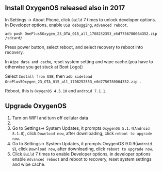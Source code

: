 ## Install OxygenOS released also in 2017

In Settings -> About Phone, click `Build` 7 times to unlock developer options. In Developer options, enable `USB debugging`, `Advanced reboot`.


```
adb push OnePlus5Oxygen_23_OTA_015_all_1708252353_e6d7756780064352.zip /sdcard/
```

Press power button, select reboot, and select recovery to reboot into recovery.

In `Wipe data and cache`, reset system setting and wipe cache.(you have to otherwise you get stuck at Boot Logo))

Select `Install from USB`, then `adb sideload OnePlus5Oxygen_23_OTA_015_all_1708252353_e6d7756780064352.zip `.

Reboot, this is `OxygenOS 4.5.10` and `android 7.1.1`.

## Upgrade OxygenOS

1. Turn on WIFI and turn off cellular data
2. 
3. Go to Settings-> System Updates, it prompts `OxygenOS 5.1.4`(`Android 8.1.0`), click `Download now`, after downloading, click `reboot to upgrade now`.
4. Go to Settings-> System Updates, it prompts OxygenOS 9.0.9(`Android 9`), click `Download now`, after downloading, click `reboot to upgrade now`.
5. Click `Build` 7 times to enable Developer options, in developer options enable `Advanced reboot` and reboot to recovery, reset system settings and wipe cache.

